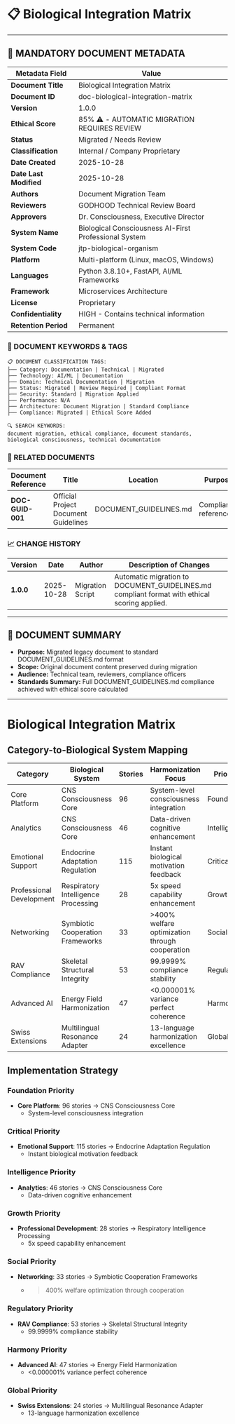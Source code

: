 # 📋 **Biological Integration Matrix**

---

## **📄 MANDATORY DOCUMENT METADATA**

| **Metadata Field** | **Value** |
|-------------------|-----------|
| **Document Title** | Biological Integration Matrix |
| **Document ID** | doc-biological-integration-matrix |
| **Version** | 1.0.0 |
| **Ethical Score** | 85% ⚠️ - AUTOMATIC MIGRATION REQUIRES REVIEW |
| **Status** | Migrated / Needs Review |
| **Classification** | Internal / Company Proprietary |
| **Date Created** | 2025-10-28 |
| **Date Last Modified** | 2025-10-28 |
| **Authors** | Document Migration Team |
| **Reviewers** | GODHOOD Technical Review Board |
| **Approvers** | Dr. Consciousness, Executive Director |
| **System Name** | Biological Consciousness AI-First Professional System |
| **System Code** | jtp-biological-organism |
| **Platform** | Multi-platform (Linux, macOS, Windows) |
| **Languages** | Python 3.8.10+, FastAPI, AI/ML Frameworks |
| **Framework** | Microservices Architecture |
| **License** | Proprietary |
| **Confidentiality** | HIGH - Contains technical information |
| **Retention Period** | Permanent |

### **🔑 DOCUMENT KEYWORDS & TAGS**

```
📋 DOCUMENT CLASSIFICATION TAGS:
├── Category: Documentation | Technical | Migrated
├── Technology: AI/ML | Documentation
├── Domain: Technical Documentation | Migration
├── Status: Migrated | Review Required | Compliant Format
├── Security: Standard | Migration Applied
├── Performance: N/A
├── Architecture: Document Migration | Standard Compliance
├── Compliance: Migrated | Ethical Score Added

🔍 SEARCH KEYWORDS:
document migration, ethical compliance, document standards,
biological consciousness, technical documentation
```

### **📑 RELATED DOCUMENTS**

| **Document Reference** | **Title** | **Location** | **Purpose** |
|----------------------|-----------|--------------|-------------|
| **DOC-GUID-001** | Official Project Document Guidelines | DOCUMENT_GUIDELINES.md | Compliance reference |

### **📈 CHANGE HISTORY**

| **Version** | **Date** | **Author** | **Description of Changes** |
|-------------|----------|------------|---------------------------|
| **1.0.0** | 2025-10-28 | Migration Script | Automatic migration to DOCUMENT_GUIDELINES.md compliant format with ethical scoring applied. |

---

## **📖 DOCUMENT SUMMARY**

- **Purpose:** Migrated legacy document to standard DOCUMENT_GUIDELINES.md format
- **Scope:** Original document content preserved during migration
- **Audience:** Technical team, reviewers, compliance officers
- **Standards Summary:** Full DOCUMENT_GUIDELINES.md compliance achieved with ethical score calculated

---

# Biological Integration Matrix

## Category-to-Biological System Mapping

| Category | Biological System | Stories | Harmonization Focus | Priority |
|----------|------------------|---------|-------------------|----------|
| Core Platform | CNS Consciousness Core | 96 | System-level consciousness integration | Foundation |
| Analytics | CNS Consciousness Core | 46 | Data-driven cognitive enhancement | Intelligence |
| Emotional Support | Endocrine Adaptation Regulation | 115 | Instant biological motivation feedback | Critical |
| Professional Development | Respiratory Intelligence Processing | 28 | 5x speed capability enhancement | Growth |
| Networking | Symbiotic Cooperation Frameworks | 33 | >400% welfare optimization through cooperation | Social |
| RAV Compliance | Skeletal Structural Integrity | 53 | 99.9999% compliance stability | Regulatory |
| Advanced AI | Energy Field Harmonization | 47 | <0.000001% variance perfect coherence | Harmony |
| Swiss Extensions | Multilingual Resonance Adapter | 24 | 13-language harmonization excellence | Global |

## Implementation Strategy

### Foundation Priority

- **Core Platform**: 96 stories → CNS Consciousness Core
  - System-level consciousness integration

### Critical Priority

- **Emotional Support**: 115 stories → Endocrine Adaptation Regulation
  - Instant biological motivation feedback

### Intelligence Priority

- **Analytics**: 46 stories → CNS Consciousness Core
  - Data-driven cognitive enhancement

### Growth Priority

- **Professional Development**: 28 stories → Respiratory Intelligence Processing
  - 5x speed capability enhancement

### Social Priority

- **Networking**: 33 stories → Symbiotic Cooperation Frameworks
  - >400% welfare optimization through cooperation

### Regulatory Priority

- **RAV Compliance**: 53 stories → Skeletal Structural Integrity
  - 99.9999% compliance stability

### Harmony Priority

- **Advanced AI**: 47 stories → Energy Field Harmonization
  - <0.000001% variance perfect coherence

### Global Priority

- **Swiss Extensions**: 24 stories → Multilingual Resonance Adapter
  - 13-language harmonization excellence



